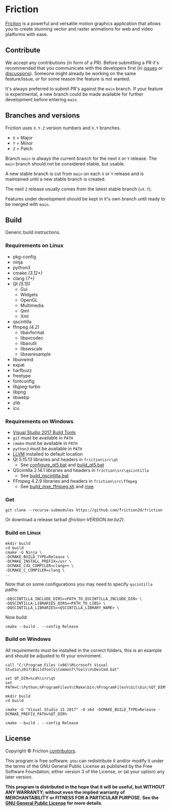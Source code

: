 # Friction

[Friction](https://friction.graphics) is a powerful and versatile motion graphics application that allows you to create stunning vector and raster animations for web and video platforms with ease.

## Contribute

We accept any contributions (in form of a PR). Before submitting a PR it's recommended that you communicate with the developers first (in [issues](https://github.com/friction2d/friction/issues) or [discussions](https://github.com/friction2d/friction/discussions)). Someone might already be working on the same feature/issue, or for some reason the feature is not wanted.

It's always preferred to submit PR's against the `main` branch. If your feature is experimental, a new branch could be made available for further development before entering `main`.

## Branches and versions

Friction uses `X.Y.Z` version numbers and `X.Y` branches.

* `X` = Major
* `Y` = Minor
* `Z` = Patch

Branch `main` is always the current branch for the next `X` or `Y` release. The `main` branch should not be considered stable, but usable.

A new stable branch is cut from `main` on each `X` or `Y` release and is maintained until a new stable branch is created.

The next `Z` release usually comes from the latest stable branch (`vX.Y`).

Features under development should be kept in it's own branch until ready to be merged with `main`.

## Build

Generic build instructions.

### Requirements on Linux

* pkg-config
* ninja
* python3
* cmake *(3.12+)*
* clang *(7+)*
* Qt *(5.15)*
    * Gui
    * Widgets
    * OpenGL
    * Multimedia
    * Qml
    * Xml
* qscintilla
* ffmpeg *(4.2)*
    * libavformat
    * libavcodec
    * libavutil
    * libswscale
    * libswresample
* libunwind
* expat
* harfbuzz
* freetype
* fontconfig
* libjpeg-turbo
* libpng
* libwebp
* zlib
* icu

### Requirements on Windows

* [Visual Studio 2017 Build Tools](https://aka.ms/vs/15/release/vs_buildtools.exe)
* `git` must be available in `PATH`
* `cmake` must be available in `PATH`
* `python3` must be available in `PATH`
* [LLVM](https://github.com/llvm/llvm-project/releases/download/llvmorg-15.0.7/LLVM-15.0.7-win64.exe) installed to default location
* Qt 5.15.13 libraries and headers in `friction\src\qt`
  * See [configure_qt5.bat](src/scripts/configure_qt5.bat) and [build_qt5.bat](src/scripts/build_qt5.bat)
* QScintilla 2.14.1 libraries and headers in `friction\src\qscintilla`
  * See [build_qscintilla.bat](src/scripts/build_qscintilla.bat)
* FFmpeg 4.2.9 libraries and headers in `friction\src\ffmpeg`
  * See [build_mxe_ffmpeg.sh](src/scripts/build_mxe_ffmpeg.sh) and [mxe](https://github.com/friction2d/mxe)

### Get

```
git clone --recurse-submodules https://github.com/friction2d/friction
```

Or download a release tarball *(friction-VERSION.tar.bz2)*.

### Build on Linux

```
mkdir build
cd build
cmake -G Ninja \
-DCMAKE_BUILD_TYPE=Release \
-DCMAKE_INSTALL_PREFIX=/usr \
-DCMAKE_CXX_COMPILER=clang++ \
-DCMAKE_C_COMPILER=clang \
..
```
Note that on some configurations you may need to specify `qscintilla` paths:
```
-DQSCINTILLA_INCLUDE_DIRS=<PATH_TO_QSCINTILLA_INCLUDE_DIR> \
-DQSCINTILLA_LIBRARIES_DIRS=<PATH_TO_LIBS> \
-DQSCINTILLA_LIBRARIES=<QSCINTILLA_LIBRARY_NAME> \
```

Now build:

```
cmake --build . --config Release
```

### Build on Windows

All requirements must be installed in the correct folders, this is an example and should be adjusted to fit your enviroment.

```
call "C:\Program Files (x86)\Microsoft Visual Studio\2017\BuildTools\Common7\Tools\VsDevCmd.bat"

set QT_DIR=%cd%\src\qt
set PATH=C:\Python;%ProgramFiles%\CMake\bin;%ProgramFiles%\Git\bin;%QT_DIR%\bin;%PATH%

mkdir build
cd build

cmake -G "Visual Studio 15 2017" -A x64 -DCMAKE_BUILD_TYPE=Release -DCMAKE_PREFIX_PATH=%QT_DIR%

cmake --build . --config Release
```

## License

Copyright &copy; Friction [contributors](https://github.com/friction2d/friction/graphs/contributors).

This program is free software: you can redistribute it and/or modify it under the terms of the GNU General Public License as published by the Free Software Foundation, either version 3 of the License, or (at your option) any later version.

**This program is distributed in the hope that it will be useful, but WITHOUT ANY WARRANTY; without even the implied warranty of MERCHANTABILITY or FITNESS FOR A PARTICULAR PURPOSE.  See the [GNU General Public License](LICENSE.md) for more details.**
